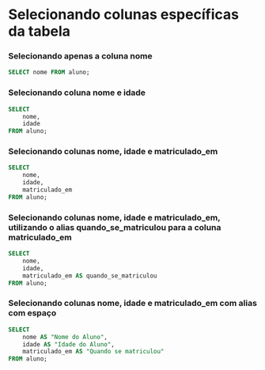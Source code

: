 # Selecionando colunas específicas da tabela

### Selecionando apenas a coluna nome

```sql
SELECT nome FROM aluno;
```

### Selecionando coluna nome e idade

```sql
SELECT
    nome,
    idade
FROM aluno;
```

### Selecionando colunas nome, idade e matriculado_em

```sql
SELECT
    nome,
    idade,
    matriculado_em
FROM aluno;
```

### Selecionando colunas nome, idade e matriculado_em, utilizando o alias quando_se_matriculou para a coluna matriculado_em

```sql
SELECT
    nome,
    idade,
    matriculado_em AS quando_se_matriculou
FROM aluno;
```

### Selecionando colunas nome, idade e matriculado_em com alias com espaço

```sql
SELECT
    nome AS "Nome do Aluno",
    idade AS "Idade do Aluno",
    matriculado_em AS "Quando se matriculou"
FROM aluno;
```